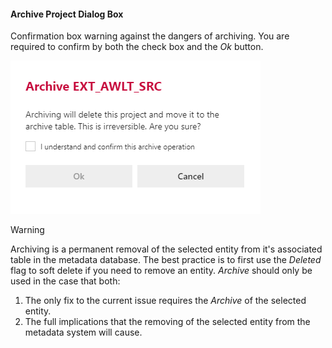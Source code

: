 #### Archive Project Dialog Box

Confirmation box warning against the dangers of archiving.  You are required to confirm by both the check box and the *Ok* button.

![Archive Selected Project Dialog Box -mtb-20-image](images/bimlflex-app-dialog-archive-object.png "Archive Selected Project Dialog Box")

>[!WARNING]
> Archiving is a permanent removal of the selected entity from it's associated table in the metadata database.  The best practice is to first use the *Deleted* flag to soft delete if you need to remove an entity.  *Archive* should only be used in the case that both:
>
> 1. The only fix to the current issue requires the *Archive* of the selected entity.
> 1. The full implications that the removing of the selected entity from the metadata system will cause.
